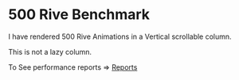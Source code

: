 # 500 Rive Benchmark

I have rendered 500 Rive Animations in a Vertical scrollable column.

This is not a lazy column.

To See performance reports => [Reports](https://performance-benchmark-android.vercel.app/500-rive/reports/reports.html)
